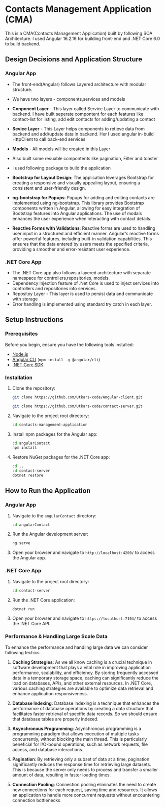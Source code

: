 # Contacts Management Application (CMA)

This is a CMA(Contacts Management Application) built by following SOA Architecture. I used Angular 16.2.16 for building front-end and .NET Core 6.0 to build backend.

## Design Decisions and Application Structure

### Angular App
- The front-end(Angular) follows Layered architecture with modular structure.
- We have two layers - components,services and models
- **Conponent Layer** - This layer called Service Layer to communicate with backend. I have built seperate compontent for each features like contact-list for listing, add edit contacts for adding/updating a contact
- **Sevice Layer** - This Layer helps components to retieve data from backend and add/update data in backend. Her I used angular in-build HttpClient to call back-end services
- **Models** - All models will be created in this Layer

- Also built some resuable compontents like pagination, Filter and toaster

- I used following package to build the application
- **Bootstrap for Layout Design**: The application leverages Bootstrap for creating a responsive and visually appealing layout, ensuring a consistent and user-friendly design.

- **ng-bootstrap for Popups**: Popups for adding and editing contacts are implemented using ng-bootstrap. This library provides Bootstrap components written in Angular, allowing for easy integration of Bootstrap features into Angular applications. The use of modals enhances the user experience when interacting with contact details.

- **Reactive Forms with Validations**: Reactive forms are used to handling user input in a structured and efficient manner. Angular's reactive forms offer powerful features, including built-in validation capabilities. This ensures that the data entered by users meets the specified criteria, providing a smoother and error-resistant user experience.

### .NET Core App

- The .NET Core app also follows a layered architecture with separate namespace for controllers,repositories, models.
- Dependency Injection feature of .Net Core is used to inject services into controllers and repositories into services.
- Repositoy Layer - This layer is used to persist data and communicate with storage  
- Error handling is implemented using standard try catch in each layer.


## Setup Instructions

### Prerequisites

Before you begin, ensure you have the following tools installed:

- [Node.js](https://nodejs.org/)
- [Angular CLI](https://angular.io/cli) (`npm install -g @angular/cli`)
- [.NET Core SDK](https://dotnet.microsoft.com/download)

### Installation

1. Clone the repository:

   ```bash
   git clone https://github.com/Utkars-code/Angular-client.git

   git clone https://github.com/Utkars-code/contact-server.git
   ```

2. Navigate to the project root directory:

   ```bash
   cd contacts-management-application
   ```

3. Install npm packages for the Angular app:

   ```bash
   cd angularContact
   npm install
   ```

4. Restore NuGet packages for the .NET Core app:

   ```bash
   cd ..
   cd contact-server
   dotnet restore
   ```

## How to Run the Application

### Angular App

1. Navigate to the `angularContact` directory:

   ```bash
   cd angularContact
   ```

2. Run the Angular development server:

   ```bash
   ng serve
   ```

3. Open your browser and navigate to `http://localhost:4200/` to access the Angular app.

### .NET Core App

1. Navigate to the project root directory:

   ```bash
   cd contact-server
   ```

2. Run the .NET Core application:

   ```bash
   dotnet run
   ```

3. Open your browser and navigate to `https://localhost:7104/` to access the .NET Core API.


### Performance & Handling Large Scale Data
To enhance the performance and handling large data we can consider following techics

1. **Caching Strategies**: As we all know caching is a crucial technique in software development that plays a vital role in improving application performance, scalability, and efficiency. By storing frequently accessed data in a temporary storage space, caching can significantly reduce the load on databases, APIs, and other external resources. 
In .NET Core, various caching strategies are available to optimize data retrieval and enhance application responsiveness.

2. **Database Indexing**: Database indexing is a technique that enhances the performance of database operations by creating a data structure that facilitates faster retrieval of specific data records. So we should ensure that database tables are properly indexed.

3. **Asynchronous Programming**: Asynchronous programming is a programming paradigm that allows execution of multiple tasks concurrently, without blocking the main thread. This is particularly beneficial for I/O-bound operations, such as network requests, file access, and database interactions. 


4. **Pagination**: By retrieving only a subset of data at a time, pagination significantly reduces the response time for retrieving large datasets. This is because the server only needs to process and transfer a smaller amount of data, resulting in faster loading times.

6. **Connection Pooling**:  Connection pooling eliminates the need to create new connections for each request, saving time and resources. It allows an application to handle more concurrent requests without encountering connection bottlenecks.


